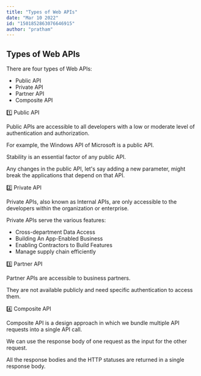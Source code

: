 ```yaml
---
title: "Types of Web APIs"
date: "Mar 10 2022"
id: "1501852863076646915"
author: "pratham"
---
```


## Types of Web APIs

<Tweet>

There are four types of Web APIs: 

- Public API
- Private API
- Partner API
- Composite API

</Tweet>

<Tweet>

1️⃣ Public API

Public APIs are accessible to all developers with a low or moderate level of authentication and authorization.

For example, the Windows API of Microsoft is a public API.

</Tweet>

<Tweet>

Stability is an essential factor of any public API.

Any changes in the public API, let's say adding a new parameter, might break the applications that depend on that API.

</Tweet>

<Tweet>

2️⃣ Private API

Private APIs, also known as Internal APIs, are only accessible to the developers within the organization or enterprise.

</Tweet>

<Tweet>

Private APIs serve the various features:

- Cross-department Data Access
- Building An App-Enabled Business
- Enabling Contractors to Build Features
- Manage supply chain efficiently

</Tweet>

<Tweet>

3️⃣ Partner API

Partner APIs are accessible to business partners.

They are not available publicly and need specific authentication to access them.

</Tweet>

<Tweet>

4️⃣ Composite API

Composite API is a design approach in which we bundle multiple API requests into a single API call.

</Tweet>

<Tweet>

We can use the response body of one request as the input for the other request.

All the response bodies and the HTTP statuses are returned in a single response body.

</Tweet>
